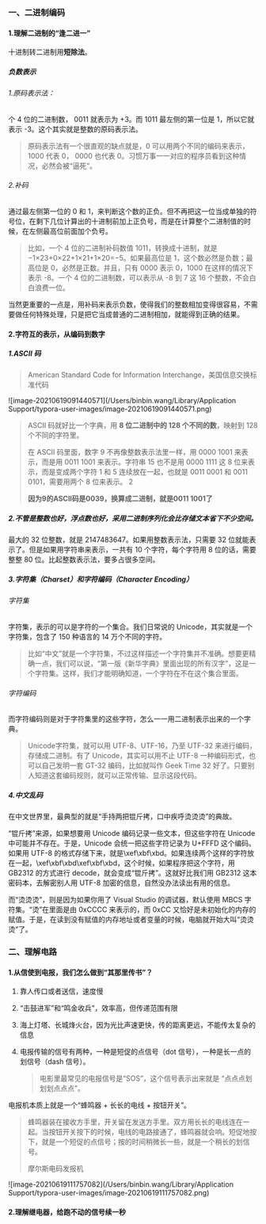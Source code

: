 ### 一、二进制编码

#### 1.理解二进制的“逢二进一”

十进制转二进制用**短除法**。

##### 负数表示

###### 1.原码表示法：

个 4 位的二进制数， 0011 就表示为 +3。而 1011 最左侧的第一位是 1，所以它就表示 -3。这个其实就是整数的原码表示法。

> 原码表示法有一个很直观的缺点就是，0 可以用两个不同的编码来表示，1000 代表 0， 0000 也代表 0。习惯万事一一对应的程序员看到这种情况，必然会被“逼死”。

###### 2.补码

通过最左侧第一位的 0 和 1，来判断这个数的正负。但不再把这一位当成单独的符号位，在剩下几位计算出的十进制前加上正负号，而是在计算整个二进制值的时候，在左侧最高位前面加个负号。

> 比如，一个 4 位的二进制补码数值 1011，转换成十进制，就是 −1×23+0×22+1×21+1×20=−5。如果最高位是 1，这个数必然是负数；最高位是 0，必然是正数。并且，只有 0000 表示 0，1000 在这样的情况下表示 -8。一个 4 位的二进制数，可以表示从 -8 到 7 这 16 个整数，不会白白浪费一位。

当然更重要的一点是，用补码来表示负数，使得我们的整数相加变得很容易，不需要做任何特殊处理，只是把它当成普通的二进制相加，就能得到正确的结果。

#### 2.字符互的表示，从编码到数字

##### 1.ASCII 码

>  American Standard Code for Information Interchange，美国信息交换标准代码

![image-20210619091440571](/Users/binbin.wang/Library/Application Support/typora-user-images/image-20210619091440571.png)

> ASCII 码就好比一个字典，用 **8 位二进制中的 128 个不同的数**，映射到 128 个不同的字符里。
>
> 在 ASCII 码里面，数字 9 不再像整数表示法里一样，用 0000 1001 来表示，而是用 0011 1001 来表示。字符串 15 也不是用 0000 1111 这 8 位来表示，而是变成两个字符 1 和 5 连续放在一起，也就是 0011 0001 和 0011 0101，需要用两个 8 位来表示。 2
>
> **因为9的ASCII码是0039，换算成二进制，就是0011 1001了**

##### 2.不管是整数也好，浮点数也好，采用二进制序列化会比存储文本省下不少空间。

最大的 32 位整数，就是 2147483647。如果用整数表示法，只需要 32 位就能表示了。但是如果用字符串来表示，一共有 10 个字符，每个字符用 8 位的话，需要整整 80 位。比起整数表示法，要多占很多空间。

##### 3.字符集（Charset）和字符编码（Character Encoding）

###### 字符集

字符集，表示的可以是字符的一个集合。我们日常说的 Unicode，其实就是一个字符集，包含了 150 种语言的 14 万个不同的字符。

> 比如“中文”就是一个字符集，不过这样描述一个字符集并不准确。想要更精确一点，我们可以说，“第一版《新华字典》里面出现的所有汉字”，这是一个字符集。这样，我们才能明确知道，一个字符在不在这个集合里面。

###### 字符编码

而字符编码则是对于字符集里的这些字符，怎么一一用二进制表示出来的一个字典。

>  Unicode字符集，就可以用 UTF-8、UTF-16，乃至 UTF-32 来进行编码，存储成二进制。有了 Unicode，其实可以用不止 UTF-8 一种编码形式，也可以自己发明一套 GT-32 编码，比如就叫作 Geek Time 32 好了。只要别人知道这套编码规则，就可以正常传输、显示这段代码。

##### **4.中文乱码**

在中文世界里，最典型的就是“手持两把锟斤拷，口中疾呼烫烫烫”的典故。

“锟斤拷”来源，如果想要用 Unicode 编码记录一些文本，但这些字符在 Unicode 中可能并不存在。于是，Unicode 会统一把这些字符记录为 U+FFFD 这个编码。如果用 UTF-8 的格式存储下来，就是\xef\xbf\xbd。如果连续两个这样的字符放在一起，\xef\xbf\xbd\xef\xbf\xbd，这个时候，如果程序把这个字符，用 GB2312 的方式进行 decode，就会变成“锟斤拷”。这就好比我们用 GB2312 这本密码本，去解密别人用 UTF-8 加密的信息，自然没办法读出有用的信息。

而“烫烫烫”，则是因为如果你用了 Visual Studio 的调试器，默认使用 MBCS 字符集。“烫”在里面是由 0xCCCC 来表示的，而 0xCC 又恰好是未初始化的内存的赋值。于是，在读到没有赋值的内存地址或者变量的时候，电脑就开始大叫“烫烫烫”了。

### 二、理解电路

#### 1.从信使到电报，我们怎么做到“其那里传书”？

1. 靠人传口或者送信，速度慢

2. “击鼓进军”和“鸣金收兵”，效率高，但传递范围有限

3. 海上灯塔、长城烽火台，因为光比声速更快，传的距离更远，不能传太复杂的信息

4. 电报传输的信号有两种，一种是短促的点信号（dot 信号），一种是长一点的划信号（dash 信号）。

   > 电影里最常见的电报信号是“SOS”，这个信号表示出来就是 “点点点划划划点点点”。

电报机本质上就是一个“蜂鸣器 + 长长的电线 + 按钮开关”。

>  蜂鸣器装在接收方手里，开关留在发送方手里。双方用长长的电线连在一起。当按钮开关按下的时候，电线的电路接通了，蜂鸣器就会响。短促地按下，就是一个短促的点信号；按的时间稍微长一些，就是一个稍长的划信号。
>
> 摩尔斯电码发报机



![image-20210619111757082](/Users/binbin.wang/Library/Application Support/typora-user-images/image-20210619111757082.png)

#### 2.理解继电器，给跑不动的信号续一秒





